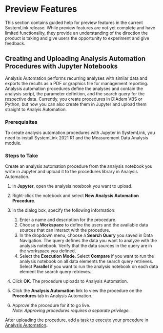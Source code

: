 # Preview Features

This section contains guided help for preview features in the current SystemLink release. While preview features are not yet complete and have limited functionality, they provide an understanding of the direction the product is taking and give users the opportunity to experiment and give feedback.


## Creating and Uploading Analysis Automation Procedures with Jupyter Notebooks

Analysis Automation performs recurring analyses with similar data and exports the results as a PDF or graphics file for management reporting. Analysis automation procedures define the analyses and contain the analysis script, the parameter definition, and the search query for the respective data. Currently, you create procedures in DIAdem VBS or Python, but now you can also create them in Jupyter and upload them straight to Analyis Automation.  



### Prerequisites
To create analysis automation procedures with Jupyter in SystemLink, you need to install SystemLink 2021 R1 and the Measurement Data Analysis module. 


### Steps to Take

Create an analysis automation procedure from the analysis notebook you write in Jupyter and upload it to the procedures library in Analysis Automation. 


1. In __Jupyter__, open the analysis notebook you want to upload.

2. Right-click the notebook and select __New Analysis Automation Procedure__.

3. In the dialog box, specify the following information:
    1. Enter a name and description for the procedure.
    2. Choose a __Workspace__ to define the users and the available data sources that can interact with the procedure.
    3. In the dropdown menu, choose a __Search Query__ you saved in Data Navigation. 
      The query defines the data you want to analyze with the analysis notebook. Verify that the data sources in the query are in the workspace you defined.
    4. Select the __Execution Mode__.
      Select __Compare__ if you want to run the analysis notebook on all data elements the search query retrieves. 
      Select __Parallel__ if you want to run the analysis notebook on each data element the search query retrieves.
4. Click __OK__.
    The procedure uploads to Analysis Automation.
5. Click the __Analysis Automation__ link to view the procedure on the __Procedures__ tab in Analysis Automation. 
6. Approve the procedure for it to go live.  
*Note: Approving procedures requires a separate privilege.*

After uploading the procedure, [add a task to execute your procedure in Analysis Automation](https://www.ni.com/documentation/en/systemlink/2021r1/analysis/adding-editing-tasks-for-analysis-automation-procedures/).


